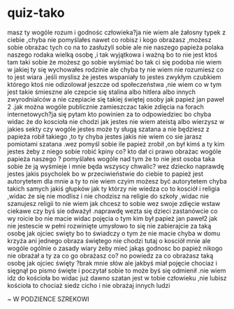 # quiz-tako

masz ty wogóle rozum i godnośc człowieka?ja nie wiem ale żałosny typek z ciebie ,chyba nie
pomyślałes nawet co robisz i kogo obrażasz ,możesz sobie obrażac tych co na to zasłużyli sobie
ale nie naszego papieża polaka naszego rodaka wielką osobę ,i tak wyjątkowa i ważną bo to nie jest
ktoś tam taki sobie że możesz go sobie wyśmiać bo tak ci się podoba nie wiem w jakiej ty się
wychowałes rodzinie ale chyba ty nie wiem nie rozumiesz co to jest wiara .jeśli myslisz że jestes
wspaniały to jestes zwykłym czubkiem którego ktoś nie odizolował jeszcze od społeczeństwa ,nie
wiem co w tym jest takie śmieszne ale czepcie się stalina albo hitlera albo innych zwyrodnialców a
nie czepiacie się takiej świętej osoby jak papież jan paweł 2 .jak można wogóle publicznie
zamieszczac takie zdięcia na forach internetowych?ja się pytam kto powinien za to odpowiedziec
bo chyba widac że do koscioła nie chodzi jak jestes nie wiem ateistą albo wierzysz w jakies sekty
czy wogóle jestes może ty sługą szatana a nie będziesz z papieża robił takiego ,to ty chyba jestes
jakis nie wiem co sie jarasz pomiotami szatana .wez pomyśl sobie ile papież zrobił ,on był kimś a ty
kim jestes żeby z niego sobie robić kpiny co? kto dał ci prawo obrażac wogóle papieża naszego ?
pomyślałes wogóle nad tym że to nie jest osoba taka sobie że ją wyśmieje i mnie będa wszyscy
chwalic? wez dziecko naprawdę jestes jakis psycholek bo w przeciwieństwie do ciebie to papież
jest autorytetem dla mnie a ty to nie wiem czyim możesz być autorytetem chyba takich samych
jakiś głupków jak ty którzy nie wiedza co to kosciół i religia ,widac że się nie modlisz i nie chodzisz
na religie do szkoły ,widac nie szanujesz religii to nie wiem jak chcesz to sobie wez swoje zdięcie
wstaw ciekawe czy byś sie odważył .naprawdę wezta się dzieci zastanówcie co wy roicie bo nie
macie widac pojęcia o tym kim był papież jan paweł2 jak nie jestescie w pełni rozwinięte umysłowo
to się nie zabierajcie za taką osobę jak ojciec swięty bo to świadczy o tym że nie macie chyba w
domu krzyża ani jednego obraza świętego nie chodzi tutaj o kosciół mnie ale wogóle ogólnie o
zasady wiary żeby mieć jakąs godnosc bo papież nikogo nie obrażał a ty za co go obrażasz co? no
powiedz za co obrażasz taką osobę jak ojciec święty ?brak mnie słów ale jakbyś miał pojęcie
chociaz i sięgnął po pismo święte i poczytał sobie to może byś się odmienił .nie wiem idz do
kościoła bo widac już dawno szatan jest w tobie człowieku ,nie lubisz kościoła to chociaż siedz
cicho i nie obrażaj innych ludzi

~ W PODZIENCE SZREKOWI 
